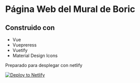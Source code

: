# Página Web del Mural de Boric

## Construido con
- Vue
- Vuepreress
- Vuetify
- Material Design Icons

Preparado para desplegar con netlify

<a href="https://app.netlify.com/start/deploy?repository=https://github.com/vags97/mural-boric&amp;stack=cms"><img src="https://www.netlify.com/img/deploy/button.svg" alt="Deploy to Netlify"></a>
